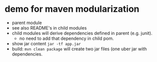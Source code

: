 # demo for maven modularization
* parent module
* see also README's in child modules
* child modules will derive dependencies defined in parent (e.g. junit). 
    * no need to add that dependency in child pom.
* show jar content `jar -tf app.jar`
* build: `mvn clean package` will create two jar files (one uber jar with dependencies.